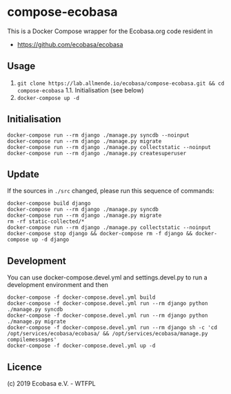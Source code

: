 # compose-ecobasa

This is a Docker Compose wrapper for the Ecobasa.org code resident in

- https://github.com/ecobasa/ecobasa

## Usage

1. `git clone https://lab.allmende.io/ecobasa/compose-ecobasa.git && cd compose-ecobasa`
1.1. Initialisation (see below)
2. `docker-compose up -d`

## Initialisation

```
docker-compose run --rm django ./manage.py syncdb --noinput
docker-compose run --rm django ./manage.py migrate
docker-compose run --rm django ./manage.py collectstatic --noinput
docker-compose run --rm django ./manage.py createsuperuser
```

## Update

If the sources in `./src` changed, please run this sequence of commands:

```
docker-compose build django
docker-compose run --rm django ./manage.py syncdb
docker-compose run --rm django ./manage.py migrate
rm -rf static-collected/*
docker-compose run --rm django ./manage.py collectstatic --noinput
docker-compose stop django && docker-compose rm -f django && docker-compose up -d django
```

## Development

You can use docker-compose.devel.yml and settings.devel.py to run a development environment
and then

```
docker-compose -f docker-compose.devel.yml build
docker-compose -f docker-compose.devel.yml run --rm django python ./manage.py syncdb
docker-compose -f docker-compose.devel.yml run --rm django python ./manage.py migrate 
docker-compose -f docker-compose.devel.yml run --rm django sh -c 'cd /opt/services/ecobasa/ecobasa/ && /opt/services/ecobasa/manage.py compilemessages'
docker-compose -f docker-compose.devel.yml up -d
```

## Licence

(c) 2019 Ecobasa e.V. - WTFPL
